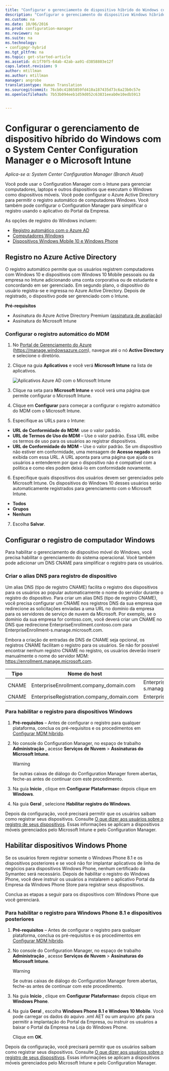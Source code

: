 ```yaml
---
title: "Configurar o gerenciamento de dispositivo híbrido do Windows com o System Center Configuration Manager e o Microsoft Intune | Microsoft Docs"
description: "Configurar o gerenciamento do dispositivo Windows híbrido com o System Center Configuration Manager e o Microsoft Intune."
ms.custom: na
ms.date: 10/06/2016
ms.prod: configuration-manager
ms.reviewer: na
ms.suite: na
ms.technology:
- configmgr-hybrid
ms.tgt_pltfrm: na
ms.topic: get-started-article
ms.assetid: dc1f70f5-64ab-42ab-aa91-d3858803e12f
caps.latest.revision: 9
author: mtillman
ms.author: mtillman
manager: angrobe
translationtype: Human Translation
ms.sourcegitcommit: 76cb0c41865859fd410a187435d73c6a23b0c57e
ms.openlocfilehash: 7b53b094eeb1d59d052c63831eeab0e10edb5913


---
```

# <a name="set-up-windows-hybrid-device-management-with-system-center-configuration-manager-and-microsoft-intune"></a>Configurar o gerenciamento de dispositivo híbrido do Windows com o System Center Configuration Manager e o Microsoft Intune

*Aplica-se a: System Center Configuration Manager (Branch Atual)*

Você pode usar o Configuration Manager com o Intune para gerenciar computadores, laptops e outros dispositivos que executam o Windows como dispositivos móveis. Você pode configurar o Azure Active Directory para permitir o registro automático de computadores Windows. Você também pode configurar o Configuration Manager para simplificar o registro usando o aplicativo do Portal da Empresa.


As opções de registro do Windows incluem:

- [Registro automático com o Azure AD](#azure-active-directory-enrollment)
- [Computadores Windows](#set-up-windows-device-enrollment)
- [Dispositivos Windows Mobile 10 e Windows Phone](#enable-windows-phone-devices)

## <a name="azure-active-directory-enrollment"></a>Registro no Azure Active Directory

O registro automático permite que os usuários registrem computadores com Windows 10 e dispositivos com Windows 10 Mobile pessoais ou da empresa no Intune adicionando uma conta corporativa ou de estudante e concordando em ser gerenciado. Em segundo plano, o dispositivo do usuário registra-se e ingressa no Azure Active Directory. Depois de registrado, o dispositivo pode ser gerenciado com o Intune.

**Pré-requisitos**
- Assinatura do Azure Active Directory Premium ([assinatura de avaliação](http://go.microsoft.com/fwlink/?LinkID=816845))
- Assinatura do Microsoft Intune


### <a name="configure-automatic-mdm-enrollment"></a>Configurar o registro automático do MDM

1. No [Portal de Gerenciamento do Azure](https://manage.windowsazure.com) (https://manage.windowsazure.com), navegue até o nó **Active Directory** e selecione o diretório.

2. Clique na guia **Aplicativos** e você verá **Microsoft Intune** na lista de aplicativos.

    ![Aplicativos Azure AD com o Microsoft Intune](../media/aad-intune-app.png)

3. Clique na seta para **Microsoft Intune** e você verá uma página que permite configurar o Microsoft Intune.

4. Clique em **Configurar** para começar a configurar o registro automático do MDM com o Microsoft Intune.

5. Especifique as URLs para o Intune:

  - **URL de Conformidade do MDM**: use o valor padrão.
  - **URL de Termos de Uso do MDM** – Use o valor padrão. Essa URL exibe os termos de uso para os usuários ao registrar dispositivos.
  - **URL de Conformidade do MDM** – Use o valor padrão. Se um dispositivo não estiver em conformidade, uma mensagem de **Acesso negado** será exibida com essa URL. A URL aponta para uma página que ajuda os usuários a entenderem por que o dispositivo não é compatível com a política e como eles podem deixá-lo em conformidade novamente.

6.  Especifique quais dispositivos dos usuários devem ser gerenciados pelo Microsoft Intune. Os dispositivos do Windows 10 desses usuários serão automaticamente registrados para gerenciamento com o Microsoft Intune.

  - **Todos**
  - **Grupos**
  - **Nenhum**

7. Escolha **Salvar**.

## <a name="configure-windows-pc-enrollment"></a>Configurar o registro de computador Windows
 Para habilitar o gerenciamento de dispositivo móvel do Windows, você precisa habilitar o gerenciamento do sistema operacional.  Você também pode adicionar um DNS CNAME para simplificar o registro para os usuários.

### <a name="create-dns-alias-for-device-enrollment"></a>Criar o alias DNS para registro de dispositivo  
 Um alias DNS (tipo de registro CNAME) facilita o registro dos dispositivos para os usuários ao popular automaticamente o nome do servidor durante o registro do dispositivo. Para criar um alias DNS (tipo de registro CNAME), você precisa configurar um CNAME nos registros DNS da sua empresa que redirecione as solicitações enviadas a uma URL no domínio da empresa para os servidores de serviço de nuvem da Microsoft.  Por exemplo, se o domínio da sua empresa for contoso.com, você deverá criar um CNAME no DNS que redirecione EnterpriseEnrollment.contoso.com para EnterpriseEnrollment-s.manage.microsoft.com.  

 Embora a criação de entradas de DNS de CNAME seja opcional, os registros CNAME facilitam o registro para os usuários. Se não for possível encontrar nenhum registro CNAME no registro, os usuários deverão inserir manualmente o nome do servidor MDM: https://enrollment.manage.microsoft.com.

|Tipo|Nome do host|Aponta para|  
|----------|---------------|---------------|  
|CNAME|EnterpriseEnrollment.company_domain.com|EnterpriseEnrollment-s.manage.microsoft.com|  
|CNAME|EnterpriseRegistration.company_domain.com|EnterpriseRegistration.windows.net|  
### <a name="to-enable-enrollment-for-windows-devices"></a>Para habilitar o registro para dispositivos Windows  

1.  **Pré-requisitos** – Antes de configurar o registro para qualquer plataforma, conclua os pré-requisitos e os procedimentos em [Configurar MDM híbrido](setup-hybrid-mdm.md).  

2.  No console do Configuration Manager, no espaço de trabalho **Administração** , acesse **Serviços de Nuvem** > **Assinaturas do Microsoft Intune**.  

    > [!WARNING]  
    >  Se outras caixas de diálogo do Configuration Manager forem abertas, feche-as antes de continuar com este procedimento.  

3.  Na guia **Início** , clique em **Configurar Plataformas**e depois clique em **Windows**.  

4.  Na guia **Geral** , selecione **Habilitar registro do Windows**.  

 Depois da configuração, você precisará permitir que os usuários saibam como registrar seus dispositivos. Consulte [O que dizer aos usuários sobre o registro de seus dispositivos](https://docs.microsoft.com/intune/deploy-use/what-to-tell-your-end-users-about-using-microsoft-intune). Essas informações se aplicam a dispositivos móveis gerenciados pelo Microsoft Intune e pelo Configuration Manager.

## <a name="enable-windows-phone-devices"></a>Habilitar dispositivos Windows Phone  
  Se os usuários forem registrar somente o Windows Phone 8.1 e os dispositivos posteriores e se você não for implantar aplicativos de linha de negócios para dispositivos Windows Phone, nenhum certificado da Symantec será necessário. Depois de habilitar o registro do Windows Phone, você deve instruir os usuários a instalarem o aplicativo Portal da Empresa da Windows Phone Store para registrar seus dispositivos.  

  Conclua as etapas a seguir para os dispositivos com Windows Phone que você gerenciará.  

### <a name="to-enable-enrollment-for-windows-phone-81-and-later-devices"></a>Para habilitar o registro para Windows Phone 8.1 e dispositivos posteriores  

 1.  **Pré-requisitos** – Antes de configurar o registro para qualquer plataforma, conclua os pré-requisitos e os procedimentos em [Configurar MDM híbrido](setup-hybrid-mdm.md).  

 2.  No console do Configuration Manager, no espaço de trabalho **Administração** , acesse **Serviços de Nuvem** > **Assinaturas do Microsoft Intune**.  

     > [!WARNING]  
     >  Se outras caixas de diálogo do Configuration Manager forem abertas, feche-as antes de continuar com este procedimento.  

 3.  Na guia **Início** , clique em **Configurar Plataformas**e depois clique em **Windows Phone**.  

 4.  Na guia **Geral** , escolha  **Windows Phone 8.1 e Windows 10 Mobile**. Você pode carregar os dados do aquivo .xml AET ou um arquivo .pfx para permitir a implantação do Portal da Empresa, ou instruir os usuários a baixar o Portal da Empresa na Loja do Windows Phone.  

      Clique em **OK**.  

  Depois da configuração, você precisará permitir que os usuários saibam como registrar seus dispositivos. Consulte [O que dizer aos usuários sobre o registro de seus dispositivos](https://docs.microsoft.com/intune/deploy-use/what-to-tell-your-end-users-about-using-microsoft-intune). Essas informações se aplicam a dispositivos móveis gerenciados pelo Microsoft Intune e pelo Configuration Manager.  



<!--HONumber=Feb17_HO2-->


